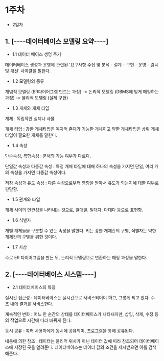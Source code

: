 # 1주차 

- 2일차

## 1. [----데이터베이스 모델링 요약----]

- 1.1 데이터 베이스 생명 주기

데이터베이스 생성과 운영에 관련된 '요구사항 수집 및 분석 - 설계 - 구현 - 운영 - 감시 및 개선' 사이클을 말한다.

- 1.2 모델링의 종류

개념적 모델링 (ER다이어그램 만드는 과정) -> 논리적 모델링 (DBMS에 맞게 매핑하는 과정) -> 물리적 모델링 (실제 구현)

- 1.3 개체와 개체 타입

개체 : 독립적인 실체나 사물

개체 타입 : 강한 개체타입은 독자적 존재가 가능한 개체이고 약한 개체타입은 상위 개체타입이 필요한 개체를 말한다.

- 1.4 속성

단순속성, 복합속성 : 분해의 가능 여부가 다르다.

단일값 속성과 다중값 속성 : 특정 개체 타입에 대해 하나의 속성을 가지면 단일, 여러 개의 속성을 가지면 다중값 속성이다.

저장 속성과 유도 속성 : 다른 속성으로부터 영향을 받아서 유도가 되는지에 대한 여부로 판단함.

- 1.5 관계와 타입

개체 사이의 연관성을 나타내는 것으로, 일대일, 일대다, 다대다 등으로 표현함.

- 1.6 식별자

개별 개체들을 구분할 수 있는 속성을 말한다. 키는 강한 개체간의 구별, 식별자는 약한 개체간의 구별을 위한 것이다.

- 1.7 사상

주로 ER 다이어그램을 만든 뒤, 논리적 모델링으로 변환하는 매핑 과정을 말한다.

## 2. [----데이터베이스 시스템----]

- 2.1 데이터베이스의 특징

실시간 접근성 : 데이터베이스는 실시간으로 서비스되어야 하고, 그렇게 되고 있다. 수 초 내에 결과를 서비스한다.

계속적인 변화 : 어느 한 순간의 상태를 데이터베이스가 나타내지만, 삽입, 삭제, 수정 등의 작업으로 시간에 따라 바뀌게 된다.

동시 공유 : 여러 사용자에게 동시에 공유되며, 프로그램을 통해 공유된다.

내용에 의한 참조 : 데이터는 물리적 위치가 아닌 데이터 값에 따라 참조되어 데이터베이스에 저장된 곳을 알려준다. 데이터베이스는 데이터 값의 조건을 제시받으면 이를 검색해준다.


